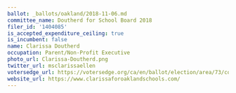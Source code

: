 ```yaml
---
ballot: _ballots/oakland/2018-11-06.md
committee_name: Doutherd for School Board 2018
filer_id: '1404085'
is_accepted_expenditure_ceiling: true
is_incumbent: false
name: Clarissa Doutherd
occupation: Parent/Non-Profit Executive
photo_url: Clarissa-Doutherd.png
twitter_url: msclarissaellen
votersedge_url: https://votersedge.org/ca/en/ballot/election/area/73/contests/contest/17364/candidate/139862?&county=alameda%20county&election_authority_id=1
website_url: https://www.clarissaforoaklandschools.com/
---
```

